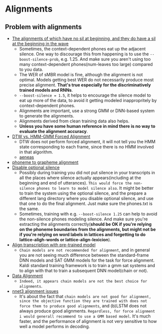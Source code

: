 # Alignments
## Problem with alignments
- [The alignments of which have no sil at beginning, and they do have a sil at the beginning in the wave][1]
    - Sometimes, the context-dependent phones eat up the adjacent silence. One way to discourage this from happening is to use the `--boost-silence-prob`, e.g. 1.25. And make sure you aren't using too many context-dependent phones(num-leaves too large) compared to you data.
    - The WER of sMBR model is fine, although the alignment is not optimal. Models getting best WER do not necessarily produce most precise alignment. **That's true especially for the discriminatively trained models and RNNs**.
    - `--boost-silence = 1.5`, it helps to encourage the silence model to eat up more of the data, to avoid it getting modeled inappropritely by context-dependent phones.
    - Alignments are important, use a strong GMM or DNN-based system to generate the alignments.
    - Alignments derived from clean training data also helps.
    - **Unless you have some human reference in mind there is no way to evaluate the alignment accuracy**.
- [DTW vs. HMM-GMM Forced Alignment][2]
    - DTW does not perform forced alignment, it will not tell you the HMM state corresponding to each frame, since there is no HMM involved in that algorithm.
    - [aeneas][3]
- [phoneme to grapheme alignment][4]
- [Disable optional silence][5]
    - Possibly during training you did not put silence in your transcripts in all the places where silence actually appears(including at the beginning and end of utterances). `This would force the non-silence phones to learn to model silence also`. It might be better to train the system using the optional silence, and the prepare a different lang directory where you disable optional silence, and use that one to do the final alignment. Just make sure the phones.txt is the same.
    - Sometimes, training with e.g. `--boost-silence 1.25` can help to avoid the non-silence phones modeling silence. And make sure you're extracting the alignments correctly(**should be OK if you're relying on the phoneme boundaries from the alignments, but might not be if you're relying on word labels in lattices and forgetting to do lattice-aligh-words or lattice-align-lexicion**).
- [Align transcription with pre-trained model][6]
    - `Chain models are not recommended for alignment`, and in general you are not seeing much difference between the standard-frame DNN models and SAT GMM models for the task for force alignment. Kaldi standard training framework is to train a gmm sat systems and to align with that to train a subsequent DNN model(chain or not).
- [Data Alignment][7]
    - `Indeed, it appears chain models are not the best choice for alignments`.
- [nnet3 alignment issues][8]
    - It's about the fact that `chain models are not good for alignment, since the objective function they are trained with does not force them to produce good alignments`, and (b)LSTM does not always produce good alignments. `Regardless, for force alignment i would generall recommend to use a GMM based model`.  It's much faster, and the performance of alignment is not very sensitive to how well a model performs in decoding.


[1]:https://groups.google.com/forum/#!topic/kaldi-help/_Ij6L4uORBE
[2]:https://groups.google.com/forum/#!searchin/kaldi-help/alignment|sort:date/kaldi-help/TKDf22Skmno/IFnxnBLnBwAJ
[3]:https://github.com/readbeyond/aeneas
[4]:https://groups.google.com/forum/#!searchin/kaldi-help/alignment|sort:date/kaldi-help/7ZWJd5fEVzQ/OiIMe0fSAQAJ
[5]:https://groups.google.com/forum/#!topic/kaldi-help/IVev7biMkTw
[6]:https://groups.google.com/forum/#!searchin/kaldi-help/chain$20alignment|sort:date/kaldi-help/vPFE0drJjwA/lIRyFbTgBgAJ
[7]:https://groups.google.com/forum/#!searchin/kaldi-help/chain$20alignment|sort:date/kaldi-help/y51nL83HwJA/sjonAlkgAQAJ
[8]:https://groups.google.com/forum/#!topic/kaldi-help/cSAm5iXGhZo